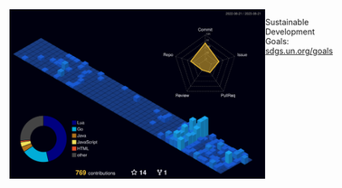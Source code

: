 <div style="display: flex;">
  <img src="./profile-3d-contrib/profile-night-view.svg" alt="lavantien profile's gitblock" title="lavantien profile's gitblock" height="300" style="float: left" />
  <p style="float: left">Sustainable Development Goals: <a href="https://sdgs.un.org/goals" target=”_blank”>sdgs.un.org/goals</a></p>
</div>
